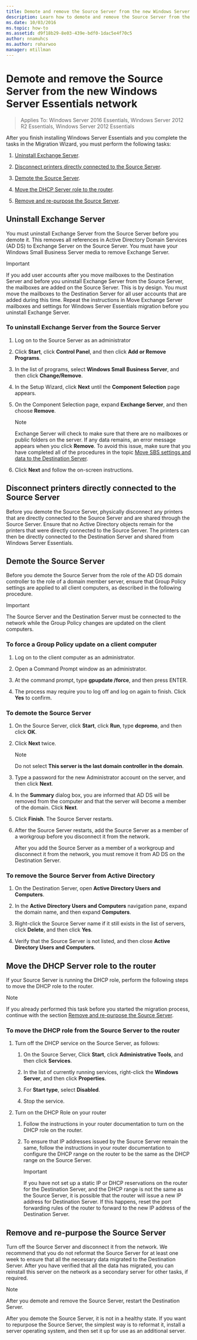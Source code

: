 ```yaml
---
title: Demote and remove the Source Server from the new Windows Server Essentials network
description: Learn how to demote and remove the Source Server from the new Windows Server Essentials network.
ms.date: 10/03/2016
ms.topic: how-to
ms.assetid: d9f18b29-8e03-439e-bdf0-1dac5e4f70c5
author: nnamuhcs
ms.author: roharwoo
manager: mtillman
---
```


# Demote and remove the Source Server from the new Windows Server Essentials network

> Applies To: Windows Server 2016 Essentials, Windows Server 2012 R2 Essentials, Windows Server 2012 Essentials

After you finish installing Windows Server Essentials and you complete the tasks in the Migration Wizard, you must perform the following tasks:

1. [Uninstall Exchange Server](#uninstall-exchange-server).

2. [Disconnect printers directly connected to the Source Server](#disconnect-printers-directly-connected-to-the-source-server).

3. [Demote the Source Server](#demote-the-source-server).

4. [Move the DHCP Server role to the router](#move-the-dhcp-server-role-to-the-router).

5. [Remove and re-purpose the Source Server](#remove-and-re-purpose-the-source-server).

## Uninstall Exchange Server

You must uninstall Exchange Server from the Source Server before you demote it. This removes all references in Active Directory Domain Services (AD DS) to Exchange Server on the Source Server. You must have your Windows Small Business Server media to remove Exchange Server.

> [!IMPORTANT]
> If you add user accounts after you move mailboxes to the Destination Server and before you uninstall Exchange Server from the Source Server, the mailboxes are added on the Source Server. This is by design. You must move the mailboxes to the Destination Server for all user accounts that are added during this time. Repeat the instructions in Move Exchange Server mailboxes and settings for Windows Server Essentials migration before you uninstall Exchange Server.

### To uninstall Exchange Server from the Source Server

1. Log on to the Source Server as an administrator

2. Click **Start**, click **Control Panel**, and then click **Add or Remove Programs**.

3. In the list of programs, select **Windows Small Business Server**, and then click **Change/Remove**.

4. In the Setup Wizard, click **Next** until the **Component Selection** page appears.

5. On the Component Selection page, expand **Exchange Server**, and then choose **Remove**.

   > [!NOTE]
   > Exchange Server will check to make sure that there are no mailboxes or public folders on the server. If any data remains, an error message appears when you click **Remove**. To avoid this issue, make sure that you have completed all of the procedures in the topic [Move SBS settings and data to the Destination Server](Move-Windows-SBS-2008-to-the-Destination-Server-for-migration.md).

6. Click **Next** and follow the on-screen instructions.

## Disconnect printers directly connected to the Source Server

Before you demote the Source Server, physically disconnect any printers that are directly connected to the Source Server and are shared through the Source Server. Ensure that no Active Directory objects remain for the printers that were directly connected to the Source Server. The printers can then be directly connected to the Destination Server and shared from Windows Server Essentials.

## Demote the Source Server

Before you demote the Source Server from the role of the AD DS domain controller to the role of a domain member server, ensure that Group Policy settings are applied to all client computers, as described in the following procedure.

> [!IMPORTANT]
> The Source Server and the Destination Server must be connected to the network while the Group Policy changes are updated on the client computers.

### To force a Group Policy update on a client computer

1. Log on to the client computer as an administrator.

2. Open a Command Prompt window as an administrator.

3. At the command prompt, type **gpupdate /force**, and then press ENTER.

4. The process may require you to log off and log on again to finish. Click **Yes** to confirm.

### To demote the Source Server

1. On the Source Server, click **Start**, click **Run**, type **dcpromo**, and then click **OK**.

2. Click **Next** twice.

   > [!NOTE]
   > Do not select **This server is the last domain controller in the domain**.

3. Type a password for the new Administrator account on the server, and then click **Next**.

4. In the **Summary** dialog box, you are informed that AD DS will be removed from the computer and that the server will become a member of the domain. Click **Next**.

5. Click **Finish**. The Source Server restarts.

6. After the Source Server restarts, add the Source Server as a member of a workgroup before you disconnect it from the network.

   After you add the Source Server as a member of a workgroup and disconnect it from the network, you must remove it from AD DS on the Destination Server.

### To remove the Source Server from Active Directory

1. On the Destination Server, open **Active Directory Users and Computers**.

2. In the **Active Directory Users and Computers** navigation pane, expand the domain name, and then expand **Computers**.

3. Right-click the Source Server name if it still exists in the list of servers, click **Delete**, and then click **Yes**.

4. Verify that the Source Server is not listed, and then close **Active Directory Users and Computers**.

## Move the DHCP Server role to the router

If your Source Server is running the DHCP role, perform the following steps to move the DHCP role to the router.

> [!NOTE]
> If you already performed this task before you started the migration process, continue with the section [Remove and re-purpose the Source Server](#remove-and-re-purpose-the-source-server).

### To move the DHCP role from the Source Server to the router

1. Turn off the DHCP service on the Source Server, as follows:

   1. On the Source Server, Click **Start**, click **Administrative Tools**, and then click **Services**.

   2. In the list of currently running services, right-click the **Windows Server**, and then click **Properties**.

   3. For **Start type**, select **Disabled**.

   4. Stop the service.

2. Turn on the DHCP Role on your router

   1. Follow the instructions in your router documentation to turn on the DHCP role on the router.

   2. To ensure that IP addresses issued by the Source Server remain the same, follow the instructions in your router documentation to configure the DHCP range on the router to be the same as the DHCP range on the Source Server.

      > [!IMPORTANT]
      > If you have not set up a static IP or DHCP reservations on the router for the Destination Server, and the DHCP range is not the same as the Source Server, it is possible that the router will issue a new IP address for Destination Server. If this happens, reset the port forwarding rules of the router to forward to the new IP address of the Destination Server.

## Remove and re-purpose the Source Server

Turn off the Source Server and disconnect it from the network. We recommend that you do not reformat the Source Server for at least one week to ensure that all the necessary data migrated to the Destination Server. After you have verified that all the data has migrated, you can reinstall this server on the network as a secondary server for other tasks, if required.

> [!NOTE]
> After you demote and remove the Source Server, restart the Destination Server.

After you demote the Source Server, it is not in a healthy state. If you want to repurpose the Source Server, the simplest way is to reformat it, install a server operating system, and then set it up for use as an additional server.
